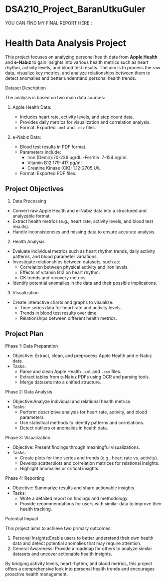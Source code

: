# DSA210_Project_BaranUtkuGuler






YOU CAN FİND MY FİNAL REPORT HERE :





# Health Data Analysis Project

This project focuses on analyzing personal health data from **Apple Health** and **e-Nabız** to gain insights into various health metrics such as heart rhythm, activity levels, and blood test results. The aim is to process the raw data, visualize key metrics, and analyze relationships between them to detect anomalies and better understand personal health trends.

 Dataset Description

The analysis is based on two main data sources:

1. Apple Health Data:
   - Includes heart rate, activity levels, and step count data.
   - Provides daily metrics for visualization and correlation analysis.
   - Format: Exported `.xml` and `.csv` files.

2. e-Nabız Data:
   - Blood test results in PDF format.
   - Parameters include:
     - Iron (Demir):70-236 µg/dL
     -Ferritin: 7-154 ng/mL
     - Vitamin B12:179-417 pg/ml
     - Creatine Kinase (CK): 1.12-2705 U/L
   - Format: Exported PDF files.

## Project Objectives

 1. Data Processing
   - Convert raw Apple Health and e-Nabız data into a structured and analyzable format.
   - Extract health metrics (e.g., heart rate, activity levels, and blood test results).
   - Handle inconsistencies and missing data to ensure accurate analysis.

 2. Health Analysis
   - Evaluate individual metrics such as heart rhythm trends, daily activity patterns, and blood parameter variations.
   - Investigate relationships between datasets, such as:
     - Correlation between physical activity and iron levels.
     - Effects of vitamin B12 on heart rhythm.
     - CK trends and recovery metrics.
   - Identify potential anomalies in the data and their possible implications.

 3. Visualization
   - Create interactive charts and graphs to visualize:
     - Time series data for heart rate and activity levels.
     - Trends in blood test results over time.
     - Relationships between different health metrics.

## Project Plan

 Phase 1: Data Preparation
- Objective: Extract, clean, and preprocess Apple Health and e-Nabız data.
- Tasks:
  - Parse and clean Apple Health `.xml` and `.csv` files.
  - Extract tables from e-Nabız PDFs using OCR and parsing tools.
  - Merge datasets into a unified structure.

 Phase 2: Data Analysis
- Objective:Analyze individual and relational health metrics.
- Tasks:
  - Perform descriptive analysis for heart rate, activity, and blood parameters.
  - Use statistical methods to identify patterns and correlations.
  - Detect outliers or anomalies in health data.

 Phase 3: Visualization
- Objective: Present findings through meaningful visualizations.
- Tasks:
  - Create plots for time series and trends (e.g., heart rate vs. activity).
  - Develop scatterplots and correlation matrices for relational insights.
  - Highlight anomalies or critical insights.

 Phase 4: Reporting
- Objective: Summarize results and share actionable insights.
- Tasks:
  - Write a detailed report on findings and methodology.
  - Provide recommendations for users with similar data to improve their health tracking.

Potential Impact

This project aims to achieve two primary outcomes:
1. Personal Insights:Enable users to better understand their own health data and detect potential anomalies that may require attention.
2. General Awareness: Provide a roadmap for others to analyze similar datasets and uncover actionable health insights.

By bridging activity levels, heart rhythm, and blood metrics, this project offers a comprehensive look into personal health trends and encourages proactive health management.
